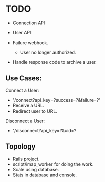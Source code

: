 # TODO


+ Connection API
+ User API

+ Failure webhook.
  + User no longer authorized.
+ Handle response code to archive a user.

## Use Cases:

Connect a User:

+ '/connect?api_key=?success=?&failure=?'
+ Receive a URL.
+ Redirect user to URL.

Disconnect a User:

+ '/disconnect?api_key=?&uid=?

## Topology

+ Rails project.
+ script/imap_worker for doing the work.
+ Scale using database.
+ Stats in database and console.
